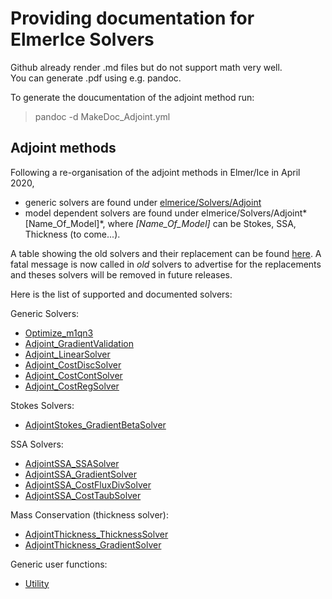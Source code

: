 # Providing documentation for ElmerIce Solvers

Github already render .md files but do not support math very well.  
You can generate .pdf using e.g. pandoc.

To generate the doucumentation of the adjoint method run:
> pandoc -d MakeDoc_Adjoint.yml


## Adjoint methods

Following a re-organisation of the adjoint methods in Elmer/Ice in April 2020,  

- generic solvers are found under [elmerice/Solvers/Adjoint](../Adjoint)
- model dependent solvers are found under elmerice/Solvers/Adjoint*[Name_Of_Model]*,
where *[Name_Of_Model]* can be Stokes, SSA, Thickness (to come...).

A table showing the old solvers and their replacement can be found 
[here](https://cloud.univ-grenoble-alpes.fr/index.php/s/AHCwsgKgjWimqdG).
A fatal message is now called in *old* solvers to advertise for the replacements and theses solvers will be removed in future releases.

Here is the list of supported and documented solvers:
 
Generic Solvers:  

- [Optimize_m1qn3](Optimize_m1qn3.md)   
- [Adjoint_GradientValidation](Adjoint_GradientValidation.md)
- [Adjoint_LinearSolver](Adjoint_LinearSolver.md)
- [Adjoint_CostDiscSolver](Adjoint_CostDiscSolver.md)
- [Adjoint_CostContSolver](Adjoint_CostContSolver.md)
- [Adjoint_CostRegSolver](Adjoint_CostRegSolver.md)

Stokes Solvers: 

- [AdjointStokes_GradientBetaSolver](AdjointStokes_GradientBetaSolver.md)

SSA Solvers:

- [AdjointSSA_SSASolver](AdjointSSA_SSASolver.md)
- [AdjointSSA_GradientSolver](AdjointSSA_GradientSolver.md)
- [AdjointSSA_CostFluxDivSolver](AdjointSSA_CostFluxDivSolver.md)
- [AdjointSSA_CostTaubSolver](AdjointSSA_CostTaubSolver.md)

Mass Conservation (thickness solver):

- [AdjointThickness_ThicknessSolver](AdjointThickness_ThicknessSolver.md)
- [AdjointThickness_GradientSolver](AdjointThickness_GradientSolver.md)


Generic user functions:

- [Utility](Utility.md)   

